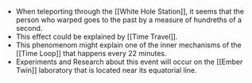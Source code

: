 - When teleporting through the [[White Hole Station]], it seems that the person who warped goes to the past by a measure of hundreths of a second. 
- This effect could be explained by [[Time Travel]].
- This phenomenom might explain one of the inner mechanisms of the [[Time Loop]] that happens every 22 minutes.
- Experiments and Research about this event will occur on the [[Ember Twin]] laboratory that is located near its equatorial line.